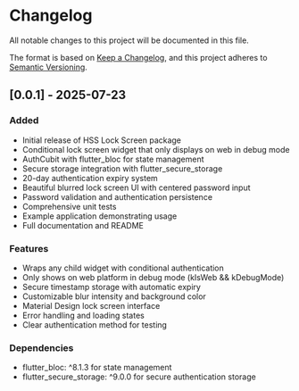 # Changelog

All notable changes to this project will be documented in this file.

The format is based on [Keep a Changelog](https://keepachangelog.com/en/1.0.0/),
and this project adheres to [Semantic Versioning](https://semver.org/spec/v2.0.0.html).

## [0.0.1] - 2025-07-23

### Added
- Initial release of HSS Lock Screen package
- Conditional lock screen widget that only displays on web in debug mode
- AuthCubit with flutter_bloc for state management
- Secure storage integration with flutter_secure_storage
- 20-day authentication expiry system
- Beautiful blurred lock screen UI with centered password input
- Password validation and authentication persistence
- Comprehensive unit tests
- Example application demonstrating usage
- Full documentation and README

### Features
- Wraps any child widget with conditional authentication
- Only shows on web platform in debug mode (kIsWeb && kDebugMode)
- Secure timestamp storage with automatic expiry
- Customizable blur intensity and background color
- Material Design lock screen interface
- Error handling and loading states
- Clear authentication method for testing

### Dependencies
- flutter_bloc: ^8.1.3 for state management
- flutter_secure_storage: ^9.0.0 for secure authentication storage
